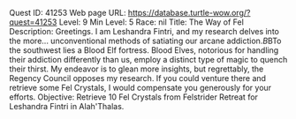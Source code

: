 Quest ID: 41253
Web page URL: https://database.turtle-wow.org/?quest=41253
Level: 9
Min Level: 5
Race: nil
Title: The Way of Fel
Description: Greetings. I am Leshandra Fintri, and my research delves into the more... unconventional methods of satiating our arcane addiction.$B$BTo the southwest lies a Blood Elf fortress. Blood Elves, notorious for handling their addiction differently than us, employ a distinct type of magic to quench their thirst. My endeavor is to glean more insights, but regrettably, the Regency Council opposes my research. If you could venture there and retrieve some Fel Crystals, I would compensate you generously for your efforts.
Objective: Retrieve 10 Fel Crystals from Felstrider Retreat for Leshandra Fintri in Alah'Thalas.
